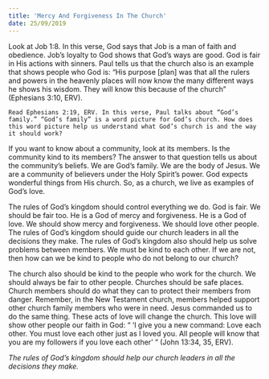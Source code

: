 ```yaml
---
title: 'Mercy And Forgiveness In The Church'
date: 25/09/2019
---
```


Look at Job 1:8. In this verse, God says that Job is a man of faith and obedience. Job’s loyalty to God shows that God’s ways are good. God is fair in His actions with sinners. Paul tells us that the church also is an example that shows people who God is: “His purpose [plan] was that all the rulers and powers in the heavenly places will now know the many different ways he shows his wisdom. They will know this because of the church” (Ephesians 3:10, ERV).

`Read Ephesians 2:19, ERV. In this verse, Paul talks about “God’s family.” “God’s family” is a word picture for God’s church. How does this word picture help us understand what God’s church is and the way it should work?`

If you want to know about a community, look at its members. Is the community kind to its members? The answer to that question tells us about the community’s beliefs. We are God’s family. We are the body of Jesus. We are a community of believers under the Holy Spirit’s power. God expects wonderful things from His church. So, as a church, we live as examples of God’s love. 

The rules of God’s kingdom should control everything we do. God is fair. We should be fair too. He is a God of mercy and forgiveness. He is a God of love. We should show mercy and forgiveness. We should love other people. The rules of God’s kingdom should guide our church leaders in all the decisions they make. The rules of God’s kingdom also should help us solve problems between members. We must be kind to each other. If we are not, then how can we be kind to people who do not belong to our church?

The church also should be kind to the people who work for the church. We should always be fair to other people. Churches should be safe places. Church members should do what they can to protect their members from danger. Remember, in the New Testament church, members helped support other church family members who were in need. Jesus commanded us to do the same thing. These acts of love will change the church. This love will show other people our faith in God: “ ‘I give you a new command: Love each other. You must love each other just as I loved you. All people will know that you are my followers if you love each other’ ” (John 13:34, 35, ERV).

*The rules of God’s kingdom should help our church leaders in all the decisions they make.*